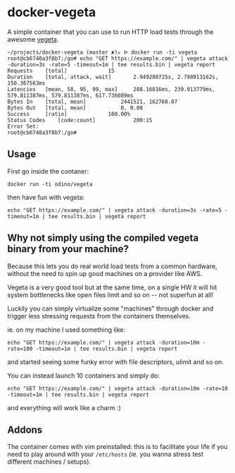 # docker-vegeta

A simple container that you can use to run
HTTP load tests through the awesome [vegeta](https://github.com/tsenart/vegeta).

```
~/projects/docker-vegeta (master ✘)✭ ᐅ docker run -ti vegeta
root@cb6740a3f8b7:/go# echo "GET https://example.com/" | vegeta attack -duration=3s -rate=5 -timeout=1m | tee results.bin | vegeta report
Requests	[total]				15
Duration	[total, attack, wait]		2.949280725s, 2.798913162s, 150.367563ms
Latencies	[mean, 50, 95, 99, max]		288.16816ms, 239.913779ms, 579.811387ms, 579.811387ms, 617.736089ms
Bytes In	[total, mean]			2441521, 162768.07
Bytes Out	[total, mean]			0, 0.00
Success		[ratio]				100.00%
Status Codes	[code:count]			200:15  
Error Set:
root@cb6740a3f8b7:/go# 
```

## Usage

First go inside the contaner:

```
docker run -ti odino/vegeta
```

then have fun with vegeta:

```
echo "GET https://example.com/" | vegeta attack -duration=3s -rate=5 -timeout=1m | tee results.bin | vegeta report
```

## Why not simply using the compiled vegeta binary from your machine?

Because this lets you do real world load tests from
a common hardware, without the need to spin up
good machines on a provider like AWS.

Vegeta is a very good tool but at the same time, on
a single HW it will hit system bottlenecks like
open files limit and so on -- not superfun at all!

Luckily you can simply virtualize some "machines"
through docker and trigger less stressing requests
from the containers themselves.

ie. on my machine I used something like:

```
echo "GET https://example.com/" | vegeta attack -duration=10m -rate=100 -timeout=1m | tee results.bin | vegeta report
```

and started seeing some funky error with file descriptors,
ulimit and so on.

You can instead launch 10 containers and simply do:

```
echo "GET https://example.com/" | vegeta attack -duration=10m -rate=10 -timeout=1m | tee results.bin | vegeta report
```

and everything will work like a charm :)

## Addons

The container comes with vim preinstalled: this
is to facilitate your life if you need to play
around with your `/etc/hosts` (ie. you wanna stress
test different machines / setups).


